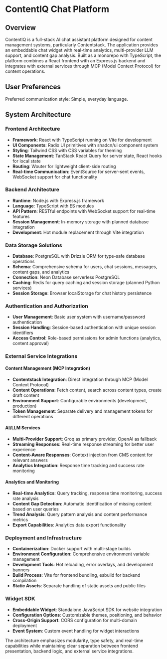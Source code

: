 # ContentIQ Chat Platform

## Overview

ContentIQ is a full-stack AI chat assistant platform designed for content management systems, particularly Contentstack. The application provides an embeddable chat widget with real-time analytics, multi-provider LLM support, and content gap analysis. Built as a monorepo with TypeScript, the platform combines a React frontend with an Express.js backend and integrates with external services through MCP (Model Context Protocol) for content operations.

## User Preferences

Preferred communication style: Simple, everyday language.

## System Architecture

### Frontend Architecture
- **Framework**: React with TypeScript running on Vite for development
- **UI Components**: Radix UI primitives with shadcn/ui component system
- **Styling**: Tailwind CSS with CSS variables for theming
- **State Management**: TanStack React Query for server state, React hooks for local state
- **Routing**: Wouter for lightweight client-side routing
- **Real-time Communication**: EventSource for server-sent events, WebSocket support for chat functionality

### Backend Architecture
- **Runtime**: Node.js with Express.js framework
- **Language**: TypeScript with ES modules
- **API Pattern**: RESTful endpoints with WebSocket support for real-time features
- **Session Management**: In-memory storage with planned database integration
- **Development**: Hot module replacement through Vite integration

### Data Storage Solutions
- **Database**: PostgreSQL with Drizzle ORM for type-safe database operations
- **Schema**: Comprehensive schema for users, chat sessions, messages, content gaps, and analytics
- **Connection**: Neon Database serverless PostgreSQL
- **Caching**: Redis for query caching and session storage (planned Python services)
- **Session Storage**: Browser localStorage for chat history persistence

### Authentication and Authorization
- **User Management**: Basic user system with username/password authentication
- **Session Handling**: Session-based authentication with unique session identifiers
- **Access Control**: Role-based permissions for admin functions (analytics, content approval)

### External Service Integrations

#### Content Management (MCP Integration)
- **Contentstack Integration**: Direct integration through MCP (Model Context Protocol)
- **Content Operations**: Fetch content, search across content types, create draft content
- **Environment Support**: Configurable environments (development, production)
- **Token Management**: Separate delivery and management tokens for different operations

#### AI/LLM Services
- **Multi-Provider Support**: Groq as primary provider, OpenAI as fallback
- **Streaming Responses**: Real-time response streaming for better user experience
- **Content-Aware Responses**: Context injection from CMS content for relevant answers
- **Analytics Integration**: Response time tracking and success rate monitoring

#### Analytics and Monitoring
- **Real-time Analytics**: Query tracking, response time monitoring, success rate analysis
- **Content Gap Detection**: Automatic identification of missing content based on user queries
- **Trend Analysis**: Query pattern analysis and content performance metrics
- **Export Capabilities**: Analytics data export functionality

### Deployment and Infrastructure
- **Containerization**: Docker support with multi-stage builds
- **Environment Configuration**: Comprehensive environment variable management
- **Development Tools**: Hot reloading, error overlays, and development banners
- **Build Process**: Vite for frontend bundling, esbuild for backend compilation
- **Static Assets**: Separate handling of static assets and public files

### Widget SDK
- **Embeddable Widget**: Standalone JavaScript SDK for website integration
- **Configuration Options**: Customizable themes, positioning, and behavior
- **Cross-Origin Support**: CORS configuration for multi-domain deployment
- **Event System**: Custom event handling for widget interactions

The architecture emphasizes modularity, type safety, and real-time capabilities while maintaining clear separation between frontend presentation, backend logic, and external service integrations.